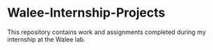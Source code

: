 # Walee-Internship-Projects
This repository contains work and assignments completed during my internship at the Walee lab.

